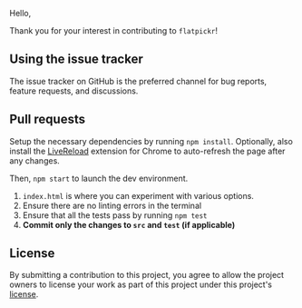 Hello,

Thank you for your interest in contributing to `flatpickr`!

## Using the issue tracker

The issue tracker on GitHub is the preferred channel for bug reports, feature
requests, and discussions.

## Pull requests

Setup the necessary dependencies by running `npm install`. 
Optionally, also install the [LiveReload](https://chrome.google.com/webstore/detail/livereload/jnihajbhpnppcggbcgedagnkighmdlei) extension for Chrome to auto-refresh the page after any changes.

Then, `npm start` to launch the dev environment. 

1. `index.html` is where you can experiment with various options. 
2. Ensure there are no linting errors in the terminal
3. Ensure that all the tests pass by running `npm test`
4. **Commit only the changes to `src` and `test` (if applicable)**


## License

By submitting a contribution to this project, you agree to allow the project
owners to license your work as part of this project under this project's
[license](LICENSE.md).
